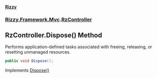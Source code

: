 #### [Rizzy](index.md 'index')
### [Rizzy.Framework.Mvc](Rizzy.Framework.Mvc.md 'Rizzy.Framework.Mvc').[RzController](Rizzy.Framework.Mvc.RzController.md 'Rizzy.Framework.Mvc.RzController')

## RzController.Dispose() Method

Performs application-defined tasks associated with freeing, releasing, or resetting unmanaged resources.

```csharp
public void Dispose();
```

Implements [Dispose()](https://docs.microsoft.com/en-us/dotnet/api/System.IDisposable.Dispose 'System.IDisposable.Dispose')